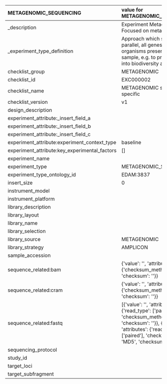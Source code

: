 | METAGENOMIC_SEQUENCING                        | value for METAGENOMIC_SEQUENCING                                                                                                                                                                     |
|:----------------------------------------------|:-----------------------------------------------------------------------------------------------------------------------------------------------------------------------------------------------------|
| _description                                  | Experiment Metadata Checklist Focused on metagenomics                                                                                                                                                |
| _experiment_type_definition                   | Approach which samples, in parallel, all genes in all organisms present in a given sample, e.g. to provide insight into biodiversity and function.                                                   |
| checklist_group                               | METAGENOMIC                                                                                                                                                                                          |
| checklist_id                                  | EXC000002                                                                                                                                                                                            |
| checklist_name                                | METAGENOMIC sequencing specific                                                                                                                                                                      |
| checklist_version                             | v1                                                                                                                                                                                                   |
| design_description                            |                                                                                                                                                                                                      |
| experiment_attribute:_insert_field_a          |                                                                                                                                                                                                      |
| experiment_attribute:_insert_field_b          |                                                                                                                                                                                                      |
| experiment_attribute:_insert_field_c          |                                                                                                                                                                                                      |
| experiment_attribute:experiment_context_type  | baseline                                                                                                                                                                                             |
| experiment_attribute:key_experimental_factors | []                                                                                                                                                                                                   |
| experiment_name                               |                                                                                                                                                                                                      |
| experiment_type                               | METAGENOMIC_SEQUENCING                                                                                                                                                                               |
| experiment_type_ontology_id                   | EDAM:3837                                                                                                                                                                                            |
| insert_size                                   | 0                                                                                                                                                                                                    |
| instrument_model                              |                                                                                                                                                                                                      |
| instrument_platform                           |                                                                                                                                                                                                      |
| library_description                           |                                                                                                                                                                                                      |
| library_layout                                |                                                                                                                                                                                                      |
| library_name                                  |                                                                                                                                                                                                      |
| library_selection                             |                                                                                                                                                                                                      |
| library_source                                | METAGENOMIC                                                                                                                                                                                          |
| library_strategy                              | AMPLICON                                                                                                                                                                                             |
| sample_accession                              |                                                                                                                                                                                                      |
| sequence_related:bam                          | {'value': '', 'attributes': {'checksum_method': 'MD5', 'checksum': ''}}                                                                                                                              |
| sequence_related:cram                         | {'value': '', 'attributes': {'checksum_method': 'MD5', 'checksum': ''}}                                                                                                                              |
| sequence_related:fastq                        | [{'value': '', 'attributes': {'read_type': ['paired'], 'checksum_method': 'MD5', 'checksum': ''}}, {'value': '', 'attributes': {'read_type': ['paired'], 'checksum_method': 'MD5', 'checksum': ''}}] |
| sequencing_protocol                           |                                                                                                                                                                                                      |
| study_id                                      |                                                                                                                                                                                                      |
| target_loci                                   |                                                                                                                                                                                                      |
| target_subfragment                            |                                                                                                                                                                                                      |